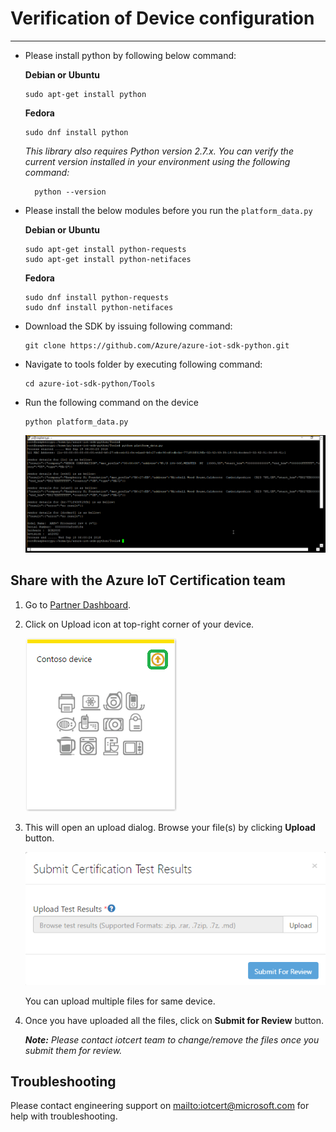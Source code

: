 Verification of Device configuration
===
---

-   Please install python by following below command:

    **Debian or Ubuntu**

        sudo apt-get install python

    **Fedora**

        sudo dnf install python

    *This library also requires Python version 2.7.x. You can verify the current version installed in your environment using the following command:*
    
          python --version

-   Please install the below modules before you run the `platform_data.py`

    **Debian or Ubuntu** 

        sudo apt-get install python-requests
        sudo apt-get install python-netifaces

    **Fedora**

        sudo dnf install python-requests
        sudo dnf install python-netifaces

-   Download the SDK by issuing following command:

        git clone https://github.com/Azure/azure-iot-sdk-python.git

-   Navigate to tools folder by executing following command:

        cd azure-iot-sdk-python/Tools

-   Run the following command on the device
		
        python platform_data.py

    ![deviceinfo\_screenshot](images/python_modified_output.PNG)


## Share with the Azure IoT Certification team

1.  Go to [Partner Dashboard](https://catalog.azureiotsolutions.com/devices).
2.  Click on Upload icon at top-right corner of your device.

    ![Share\_Results\_upload\_icon](images/4_2_01.png)

3.  This will open an upload dialog. Browse your file(s) by clicking **Upload** button.

    ![Share\_Results\_upload\_dialog](images/4_2_02.png)

    You can upload multiple files for same device.

4.  Once you have uploaded all the files, click on **Submit for Review** button.

    ***Note:*** *Please contact iotcert team to change/remove the files once you submit them for review.*
 
## Troubleshooting

Please contact engineering support on <mailto:iotcert@microsoft.com> for help with troubleshooting.
